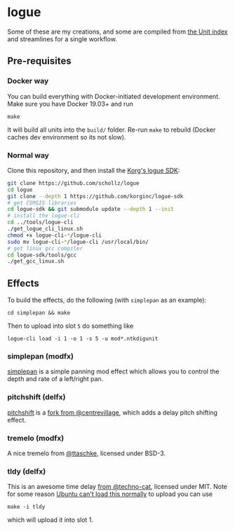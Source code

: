 # logue

Some of these are my creations, and some are compiled from [the Unit index](https://korginc.github.io/logue-sdk/unit-index/) and streamlines for a single workflow.

## Pre-requisites

### Docker way

You can build everything with Docker-initiated development environment. Make sure you have Docker 19.03+ and run

```
make
```

It will build all units into the `build/` folder. Re-run `make` to rebuild (Docker caches dev environment so its not slow).

### Normal way 

Clone this repository, and then install the [Korg's logue SDK](https://github.com/korginc/logue-sdk):

```bash
git clone https://github.com/schollz/logue
cd logue 
git clone --depth 1 https://github.com/korginc/logue-sdk
# get CSMSIS libraries
cd logue-sdk && git submodule update --depth 1 --init
# install the logue-cli
cd ../tools/logue-cli
./get_logue_cli_linux.sh
chmod +x logue-cli-*/logue-cli
sudo mv logue-cli-*/logue-cli /usr/local/bin/
# get linux gcc compiler
cd logue-sdk/tools/gcc
./get_gcc_linux.sh
```

## Effects

To build the effects, do the following (with `simplepan` as an example):

```
cd simplepan && make
```

Then to upload into slot `5` do something like 

```
logue-cli load -i 1 -o 1 -s 5 -u mod*.ntkdigunit
```


### simplepan (modfx)

[simplepan](https://github.com/schollz/logue/tree/master/simplepan) is a simple panning mod effect which allows you to control the depth and rate of a left/right pan.

### pitchshift (delfx)

[pitchshift](https://github.com/schollz/logue/tree/master/pitchshift) is a [fork from @centrevillage](https://github.com/centrevillage/cv_logue), which adds a delay pitch shifting effect.

### tremelo (modfx)

A nice tremelo from [@ttaschke](github.com/ttaschke/tremoxd), licensed under BSD-3.

### tldy (delfx)

This is an awesome time delay [from @techno-cat](https://github.com/techno-cat/logue-user-delfx-tdly), licensed under MIT. Note for some reason [Ubuntu can't load this normally](https://github.com/korginc/logue-sdk/issues/37#issuecomment-627982850) to upload you can use

	make -i tldy

which will upload it into slot 1.